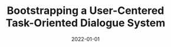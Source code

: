 ---
title: "Bootstrapping a User-Centered Task-Oriented Dialogue System"
collection: publications
authors: ' Shijie Chen,  Ziru Chen,  <b>Xiang Deng</b>,  Ashley Lewis,  Lingbo Mo,  Samuel Stevens,  Zhen Wang,  Xiang Yue,  Tianshu Zhang,  Yu Su,  Huan Sun, '
permalink: /publication/2022-01-01-Bootstrapping-a-User-Centered-Task-Oriented-Dialogue-System
date: 2022-01-01
venue: 'arXiv Preprint'
paperurl: 'https://doi.org/10.48550/arXiv.2207.05223'
biburl: 'https://dblp.org/rec/journals/corr/abs-2207-05223.bib'
---